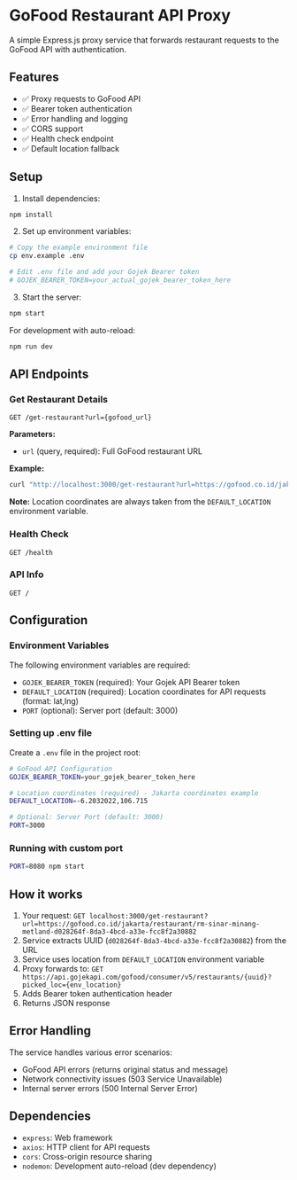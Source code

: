# GoFood Restaurant API Proxy

A simple Express.js proxy service that forwards restaurant requests to the GoFood API with authentication.

## Features

- ✅ Proxy requests to GoFood API
- ✅ Bearer token authentication
- ✅ Error handling and logging
- ✅ CORS support
- ✅ Health check endpoint
- ✅ Default location fallback

## Setup

1. Install dependencies:
```bash
npm install
```

2. Set up environment variables:
```bash
# Copy the example environment file
cp env.example .env

# Edit .env file and add your Gojek Bearer token
# GOJEK_BEARER_TOKEN=your_actual_gojek_bearer_token_here
```

3. Start the server:
```bash
npm start
```

For development with auto-reload:
```bash
npm run dev
```

## API Endpoints

### Get Restaurant Details
```
GET /get-restaurant?url={gofood_url}
```

**Parameters:**
- `url` (query, required): Full GoFood restaurant URL

**Example:**
```bash
curl "http://localhost:3000/get-restaurant?url=https://gofood.co.id/jakarta/restaurant/rm-sinar-minang-metland-d028264f-8da3-4bcd-a33e-fcc8f2a30882"
```

**Note:** Location coordinates are always taken from the `DEFAULT_LOCATION` environment variable.

### Health Check
```
GET /health
```

### API Info
```
GET /
```

## Configuration

### Environment Variables

The following environment variables are required:

- `GOJEK_BEARER_TOKEN` (required): Your Gojek API Bearer token
- `DEFAULT_LOCATION` (required): Location coordinates for API requests (format: lat,lng)
- `PORT` (optional): Server port (default: 3000)

### Setting up .env file

Create a `.env` file in the project root:

```bash
# GoFood API Configuration
GOJEK_BEARER_TOKEN=your_gojek_bearer_token_here

# Location coordinates (required) - Jakarta coordinates example
DEFAULT_LOCATION=-6.2032022,106.715

# Optional: Server Port (default: 3000)
PORT=3000
```

### Running with custom port

```bash
PORT=8080 npm start
```

## How it works

1. Your request: `GET localhost:3000/get-restaurant?url=https://gofood.co.id/jakarta/restaurant/rm-sinar-minang-metland-d028264f-8da3-4bcd-a33e-fcc8f2a30882`
2. Service extracts UUID (`d028264f-8da3-4bcd-a33e-fcc8f2a30882`) from the URL
3. Service uses location from `DEFAULT_LOCATION` environment variable
4. Proxy forwards to: `GET https://api.gojekapi.com/gofood/consumer/v5/restaurants/{uuid}?picked_loc={env_location}`
5. Adds Bearer token authentication header
6. Returns JSON response

## Error Handling

The service handles various error scenarios:
- GoFood API errors (returns original status and message)
- Network connectivity issues (503 Service Unavailable)
- Internal server errors (500 Internal Server Error)

## Dependencies

- `express`: Web framework
- `axios`: HTTP client for API requests
- `cors`: Cross-origin resource sharing
- `nodemon`: Development auto-reload (dev dependency) 
